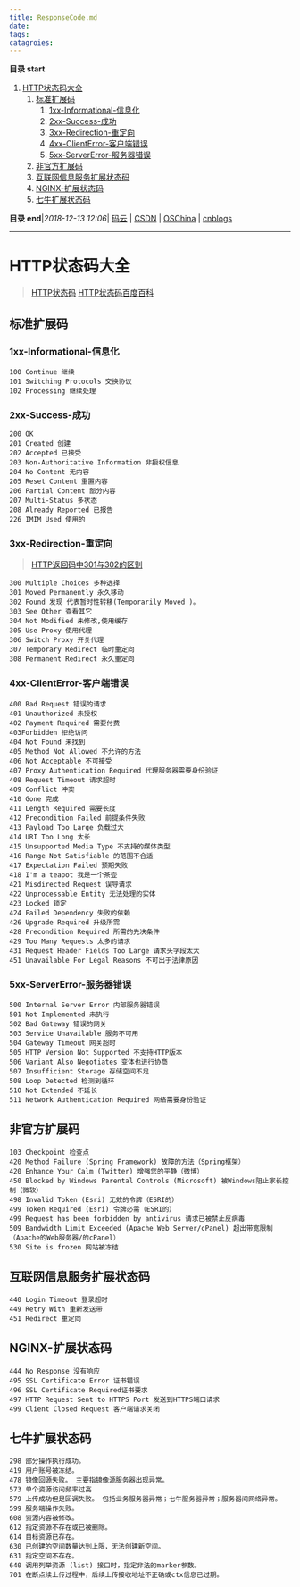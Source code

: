 ```yaml
---
title: ResponseCode.md
date: 
tags: 
catagroies: 
---
```


**目录 start**
 
1. [HTTP状态码大全](#http状态码大全)
    1. [标准扩展码](#标准扩展码)
        1. [1xx-Informational-信息化](#1xx-informational-信息化)
        1. [2xx-Success-成功](#2xx-success-成功)
        1. [3xx-Redirection-重定向](#3xx-redirection-重定向)
        1. [4xx-ClientError-客户端错误](#4xx-clienterror-客户端错误)
        1. [5xx-ServerError-服务器错误](#5xx-servererror-服务器错误)
    1. [非官方扩展码](#非官方扩展码)
    1. [互联网信息服务扩展状态码](#互联网信息服务扩展状态码)
    1. [NGINX-扩展状态码](#nginx-扩展状态码)
    1. [七牛扩展状态码](#七牛扩展状态码)

**目录 end**|_2018-12-13 12:06_| [码云](https://gitee.com/gin9) | [CSDN](http://blog.csdn.net/kcp606) | [OSChina](https://my.oschina.net/kcp1104) | [cnblogs](http://www.cnblogs.com/kuangcp)
****************************************
# HTTP状态码大全
> [HTTP状态码](http://www.runoob.com/http/http-status-codes.html)
> [HTTP状态码百度百科](https://baike.baidu.com/item/HTTP%E7%8A%B6%E6%80%81%E7%A0%81)
## 标准扩展码

### 1xx-Informational-信息化
```
100 Continue 继续
101 Switching Protocols 交换协议
102 Processing 继续处理
```
### 2xx-Success-成功
```
200 OK
201 Created 创建
202 Accepted 已接受
203 Non-Authoritative Information 非授权信息
204 No Content 无内容
205 Reset Content 重置内容
206 Partial Content 部分内容
207 Multi-Status 多状态
208 Already Reported 已报告
226 IMIM Used 使用的
```
### 3xx-Redirection-重定向
> [HTTP返回码中301与302的区别  ](http://blog.163.com/darkness@yeah/blog/static/131774484201221495129735/)

```
300 Multiple Choices 多种选择
301 Moved Permanently 永久移动
302 Found 发现 代表暂时性转移(Temporarily Moved )。
303 See Other 查看其它
304 Not Modified 未修改,使用缓存
305 Use Proxy 使用代理
306 Switch Proxy 开关代理
307 Temporary Redirect 临时重定向
308 Permanent Redirect 永久重定向
```
### 4xx-ClientError-客户端错误
```
400 Bad Request 错误的请求
401 Unauthorized 未授权
402 Payment Required 需要付费
403Forbidden 拒绝访问
404 Not Found 未找到
405 Method Not Allowed 不允许的方法
406 Not Acceptable 不可接受
407 Proxy Authentication Required 代理服务器需要身份验证
408 Request Timeout 请求超时
409 Conflict 冲突
410 Gone 完成
411 Length Required 需要长度
412 Precondition Failed 前提条件失败
413 Payload Too Large 负载过大
414 URI Too Long 太长
415 Unsupported Media Type 不支持的媒体类型
416 Range Not Satisfiable 的范围不合适
417 Expectation Failed 预期失败
418 I'm a teapot 我是一个茶壶
421 Misdirected Request 误导请求
422 Unprocessable Entity 无法处理的实体
423 Locked 锁定
424 Failed Dependency 失败的依赖
426 Upgrade Required 升级所需
428 Precondition Required 所需的先决条件
429 Too Many Requests 太多的请求
431 Request Header Fields Too Large 请求头字段太大
451 Unavailable For Legal Reasons 不可出于法律原因
```

### 5xx-ServerError-服务器错误
```
500 Internal Server Error 内部服务器错误
501 Not Implemented 未执行
502 Bad Gateway 错误的网关
503 Service Unavailable 服务不可用
504 Gateway Timeout 网关超时
505 HTTP Version Not Supported 不支持HTTP版本
506 Variant Also Negotiates 变体也进行协商
507 Insufficient Storage 存储空间不足
508 Loop Detected 检测到循环
510 Not Extended 不延长
511 Network Authentication Required 网络需要身份验证
```

## 非官方扩展码
```
103 Checkpoint 检查点
420 Method Failure (Spring Framework) 故障的方法（Spring框架）
420 Enhance Your Calm (Twitter) 增强您的平静（微博）
450 Blocked by Windows Parental Controls (Microsoft) 被Windows阻止家长控制（微软）
498 Invalid Token (Esri) 无效的令牌（ESRI的）
499 Token Required (Esri) 令牌必需（ESRI的）
499 Request has been forbidden by antivirus 请求已被禁止反病毒
509 Bandwidth Limit Exceeded (Apache Web Server/cPanel) 超出带宽限制（Apache的Web服务器/的cPanel）
530 Site is frozen 网站被冻结
```
## 互联网信息服务扩展状态码
```
440 Login Timeout 登录超时
449 Retry With 重新发送带
451 Redirect 重定向
```

## NGINX-扩展状态码
```
444 No Response 没有响应
495 SSL Certificate Error 证书错误
496 SSL Certificate Required证书要求
497 HTTP Request Sent to HTTPS Port 发送到HTTPS端口请求
499 Client Closed Request 客户端请求关闭
```

## 七牛扩展状态码
```
298 部分操作执行成功。
419 用户账号被冻结。
478 镜像回源失败。 主要指镜像源服务器出现异常。
573 单个资源访问频率过高
579 上传成功但是回调失败。 包括业务服务器异常；七牛服务器异常；服务器间网络异常。
599 服务端操作失败。
608 资源内容被修改。
612 指定资源不存在或已被删除。
614 目标资源已存在。
630 已创建的空间数量达到上限，无法创建新空间。
631 指定空间不存在。
640 调用列举资源 (list) 接口时，指定非法的marker参数。
701 在断点续上传过程中，后续上传接收地址不正确或ctx信息已过期。
```


